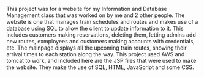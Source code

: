 This project was for a website for my Information and Database Management class that was worked on by me and 2 other people. The website is one that manages 
train schedules and routes and makes use of a database using SQL to allow the client to update information to it. This includes customers making reservations, 
deleting them, letting admins add new routes, exmployees and customers making accounts with credentials, etc. The mainpage displays all the upcoming train routes,
showing their arrival times to each station along the way. This project used AWS and tomcat to work, and included here are the JSP files that were used to make
the website. They make the use of SQL, HTML, JavaScript and some CSS. 
